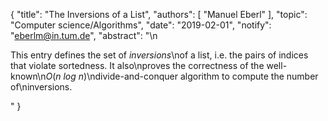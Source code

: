 {
    "title": "The Inversions of a List",
    "authors": [
        "Manuel Eberl"
    ],
    "topic": "Computer science/Algorithms",
    "date": "2019-02-01",
    "notify": "eberlm@in.tum.de",
    "abstract": "\n<p>This entry defines the set of <em>inversions</em>\nof a list, i.e. the pairs of indices that violate sortedness. It also\nproves the correctness of the well-known\n<em>O</em>(<em>n log n</em>)\ndivide-and-conquer algorithm to compute the number of\ninversions.</p>"
}